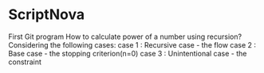 # ScriptNova
First Git program
How to calculate power of a number using recursion?
Considering the following cases:
  case 1 : Recursive case - the flow
  case 2 : Base case - the stopping criterion(n=0)
  case 3 : Unintentional case - the constraint
